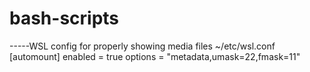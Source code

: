 # bash-scripts
-----WSL config for properly showing media files
~/etc/wsl.conf
[automount]
enabled = true
options = "metadata,umask=22,fmask=11"
